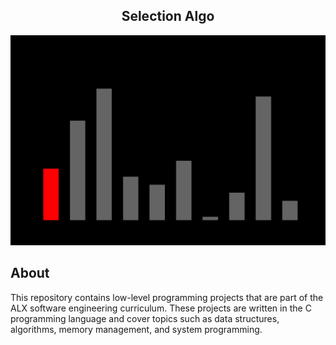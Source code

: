 <h2 align="center"> Selection Algo </h2>
<p align="center">  
<img src ="./selection_algo.gif">
</p>

## About
This repository contains low-level programming projects that are part of the ALX software engineering curriculum. These projects are written in the C programming language and cover topics such as data structures, algorithms, memory management, and system programming.
